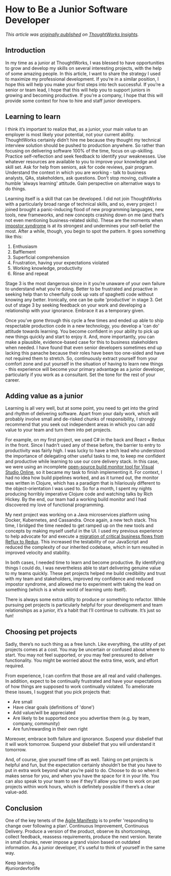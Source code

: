 How to Be a Junior Software Developer
===========

_This article was [originally published](https://www.thoughtworks.com/insights/blog/how-be-junior-software-developer) on [ThoughtWorks Insights](https://www.thoughtworks.com/insights)._

Introduction
---------

In my time as a junior at ThoughtWorks, I was blessed to have opportunities to grow and develop my skills on several interesting projects, with the help of some amazing people. In this article, I want to share the strategy I used to maximize my professional development. If you’re in a similar position, I hope this will help you make your first steps into tech successful. If you’re a senior or team lead, I hope that this will help you to support juniors in growing and becoming productive. If you’re a company, I hope that this will provide some context for how to hire and staff junior developers.

Learning to learn
---------

I think it’s important to realize that, as a junior, your main value to an employer is most likely your potential, not your current ability. ThoughtWorks certainly didn’t hire me because they thought my technical interview solution should be pushed to production anywhere. So rather than focusing on delivering software 100% of the time, focus on up-skilling. Practice self-reflection and seek feedback to identify your weaknesses. Use whatever resources are available to you to improve your knowledge and skill set. Ask for help from seniors, ask for code reviews, pair program. Understand the context in which you are working - talk to business analysts, QAs, stakeholders, ask questions. Don’t stop moving, cultivate a humble 'always learning' attitude. Gain perspective on alternative ways to do things.

Learning itself is a skill that can be developed. I did not join ThoughtWorks with a particularly broad range of technical skills, and so, every project I joined brought a panic-inducing flood of new programming languages, new tools, new frameworks, and new concepts crashing down on me (and that’s not even mentioning business-related skills). These are the moments when [impostor syndrome](https://en.wikipedia.org/wiki/Impostor_syndrome) is at its strongest and undermines your self-belief the most. After a while, though, you begin to spot the pattern. It goes something like this:


1. Enthusiasm
2. Bafflement
3. Superficial comprehension
4. Frustration, having your expectations violated
5. Working knowledge, productivity
6. Rinse and repeat

Stage 3 is the most dangerous since in it you’re unaware of your own failure to understand what you’re doing. Better to be frustrated and proactive in seeking help than to cheerfully cook up vats of spaghetti code without knowing any better. Ironically, one can be quite 'productive' in stage 3. Get out of stage 3 by seeking feedback on your work and developing a relationship with your ignorance. Embrace it as a temporary given.

Once you’ve gone through this cycle a few times and ended up able to ship respectable production code in a new technology, you develop a 'can do' attitude towards learning. You become confident in your ability to pick up new things quickly and start to enjoy it. And, more importantly, you can make a plausible, evidence-based case for this to business stakeholders when needed. I have found that even senior developers sometimes end up lacking this panache because their roles have been too one-sided and have not required them to stretch. So, continuously extract yourself from your comfort zone and put yourself in the situation of having to learn new things - this experience will become your primary advantage as a junior developer, particularly if you work as a consultant. Set the tone for the rest of your career.

Adding value as a junior
---------

Learning is all very well, but at some point, you need to get into the grind and rhythm of delivering software. Apart from your daily work, which will probably involve small and de-risked chunks of responsibility, I strongly recommend that you seek out independent areas in which you can add value to your team and turn them into pet projects.

For example, on my first project, we used C# in the back and React + Redux in the front. Since I hadn't used any of these before, the barrier to entry to productivity was fairly high. I was lucky to have a tech lead who understood the importance of delegating other useful tasks to me, to keep me confident and productive while learning to use our core delivery stack. In this case, we were using an incomplete [open-source build monitor tool for Visual Studio Online](https://github.com/elrob/build-mon), so it became my task to finish implementing it.
For context, I had no idea how build pipelines worked, and as it turned out, the monitor was written in Clojure, which has a paradigm that is hilariously different to the object-orientation I was used to. So for a month, I spent my nights producing horribly imperative Clojure code and watching talks by Rich Hickey. By the end, our team had a working build monitor and I had discovered my love of functional programming.

My next project was working on a Java microservices platform using Docker, Kubernetes, and Cassandra. Once again, a new tech stack. This time, I bridged the time needed to get ramped up on the new tools and concepts by making myself useful in the UI. I used my previous experience to help advocate for and execute a [migration of critical business flows from Reflux to Redux](https://www.thoughtworks.com/insights/blog/advocating-software-quality-metro). This increased the testability of our JavaScript and reduced the complexity of our inherited codebase, which in turn resulted in improved velocity and stability.

In both cases, I needed time to learn and become productive. By identifying things I could do, I was nevertheless able to start delivering genuine value to my teams quickly. These pet projects helped me build credibility and trust with my team and stakeholders, improved my confidence and reduced impostor syndrome, and allowed me to experiment with taking the lead on something (which is a whole world of learning unto itself).

There is always some extra utility to produce or something to refactor. While pursuing pet projects is particularly helpful for your development and team relationships as a junior, it’s a habit that I’ll continue to cultivate. It’s just so fun!

Choosing pet projects
---------

Sadly, there’s no such thing as a free lunch. Like everything, the utility of pet projects comes at a cost. You may be uncertain or confused about where to start. You may not feel supported, or you may feel pressured to deliver functionality. You might be worried about the extra time, work, and effort required.

From experience, I can confirm that those are all real and valid challenges. In addition, expect to be continually frustrated and have your expectations of how things are supposed to work continually violated. To ameliorate these issues, I suggest that you pick projects that:

- Are small
- Have clear goals (definitions of 'done')
- Add value/will be appreciated
- Are likely to be supported once you advertise them (e.g. by team, company, community)
- Are fun/rewarding in their own right

Moreover, embrace both failure and ignorance. Suspend your disbelief that it will work tomorrow. Suspend your disbelief that you will understand it tomorrow.

And, of course, give yourself time off as well. Taking on pet projects is helpful and fun, but the expectation certainly shouldn’t be that you have to put in extra work beyond what you’re paid to do. Choose to do so when it makes sense for you, and when you have the space for it in your life. You can also speak to your team to see if they'll allow you time to work on pet projects within work hours, which is definitely possible if there’s a clear value-add.

Conclusion
---------

One of the key tenets of the [Agile Manifesto](http://agilemanifesto.org/) is to prefer 'responding to change over following a plan'. Continuous Improvement, Continuous Delivery. Produce a version of the product, observe its shortcomings, collect feedback, reassess requirements, produce the next version. Iterate in small chunks, never impose a grand vision based on outdated information. As a junior developer, it's useful to think of yourself in the same way.

Keep learning.<br />
\#juniordevforlife